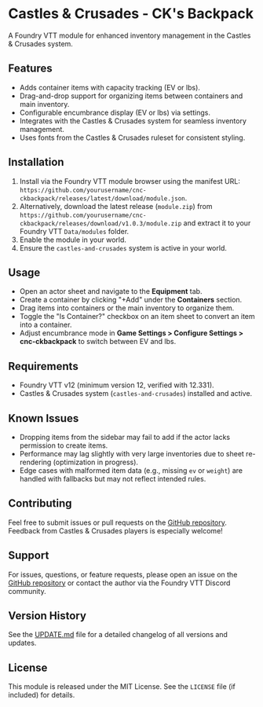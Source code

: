 # Castles & Crusades - CK's Backpack

A Foundry VTT module for enhanced inventory management in the Castles & Crusades system.

## Features
- Adds container items with capacity tracking (EV or lbs).
- Drag-and-drop support for organizing items between containers and main inventory.
- Configurable encumbrance display (EV or lbs) via settings.
- Integrates with the Castles & Crusades system for seamless inventory management.
- Uses fonts from the Castles & Crusades ruleset for consistent styling.

## Installation
1. Install via the Foundry VTT module browser using the manifest URL: `https://github.com/yourusername/cnc-ckbackpack/releases/latest/download/module.json`.
2. Alternatively, download the latest release (`module.zip`) from `https://github.com/yourusername/cnc-ckbackpack/releases/download/v1.0.3/module.zip` and extract it to your Foundry VTT `Data/modules` folder.
3. Enable the module in your world.
4. Ensure the `castles-and-crusades` system is active in your world.

## Usage
- Open an actor sheet and navigate to the **Equipment** tab.
- Create a container by clicking "+Add" under the **Containers** section.
- Drag items into containers or the main inventory to organize them.
- Toggle the "Is Container?" checkbox on an item sheet to convert an item into a container.
- Adjust encumbrance mode in **Game Settings > Configure Settings > cnc-ckbackpack** to switch between EV and lbs.

## Requirements
- Foundry VTT v12 (minimum version 12, verified with 12.331).
- Castles & Crusades system (`castles-and-crusades`) installed and active.

## Known Issues
- Dropping items from the sidebar may fail to add if the actor lacks permission to create items.
- Performance may lag slightly with very large inventories due to sheet re-rendering (optimization in progress).
- Edge cases with malformed item data (e.g., missing `ev` or `weight`) are handled with fallbacks but may not reflect intended rules.

## Contributing
Feel free to submit issues or pull requests on the [GitHub repository](https://github.com/yourusername/cnc-ckbackpack). Feedback from Castles & Crusades players is especially welcome!

## Support
For issues, questions, or feature requests, please open an issue on the [GitHub repository](https://github.com/yourusername/cnc-ckbackpack/issues) or contact the author via the Foundry VTT Discord community.

## Version History
See the [UPDATE.md](UPDATE.md) file for a detailed changelog of all versions and updates.

## License
This module is released under the MIT License. See the `LICENSE` file (if included) for details.